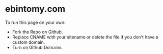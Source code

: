 # ebintomy.com

To run this page on your own:

* Fork the Repo on Github. 
* Replace CNAME with your sitename or delete the file if you don't have a custom domain. 
* Turn on Github Domains.
